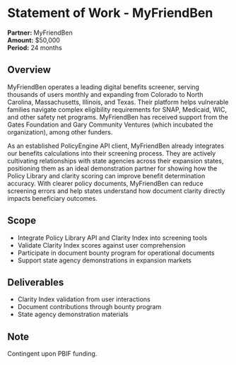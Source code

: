 # Statement of Work - MyFriendBen

**Partner:** MyFriendBen  
**Amount:** $50,000  
**Period:** 24 months  

## Overview

MyFriendBen operates a leading digital benefits screener, serving thousands of users monthly and expanding from Colorado to North Carolina, Massachusetts, Illinois, and Texas. Their platform helps vulnerable families navigate complex eligibility requirements for SNAP, Medicaid, WIC, and other safety net programs. MyFriendBen has received support from the Gates Foundation and Gary Community Ventures (which incubated the organization), among other funders.

As an established PolicyEngine API client, MyFriendBen already integrates our benefits calculations into their screening process. They are actively cultivating relationships with state agencies across their expansion states, positioning them as an ideal demonstration partner for showing how the Policy Library and clarity scoring can improve benefit determination accuracy. With clearer policy documents, MyFriendBen can reduce screening errors and help states understand how document clarity directly impacts beneficiary outcomes.

## Scope

- Integrate Policy Library API and Clarity Index into screening tools
- Validate Clarity Index scores against user comprehension
- Participate in document bounty program for operational documents
- Support state agency demonstrations in expansion markets

## Deliverables

- Clarity Index validation from user interactions
- Document contributions through bounty program
- State agency demonstration materials

## Note

Contingent upon PBIF funding.
